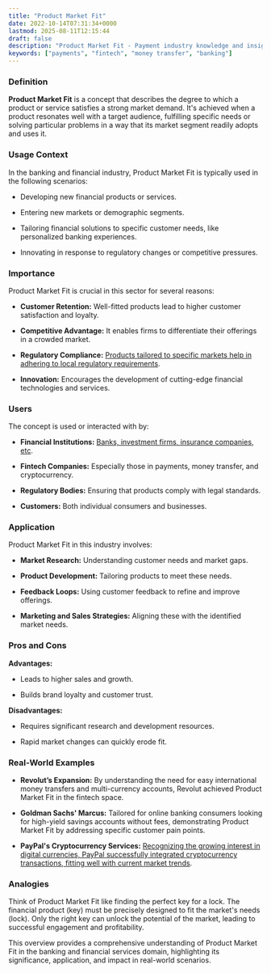 ```yaml
---
title: "Product Market Fit"
date: 2022-10-14T07:31:34+0000
lastmod: 2025-08-11T12:15:44
draft: false
description: "Product Market Fit - Payment industry knowledge and insights"
keywords: ["payments", "fintech", "money transfer", "banking"]
---
```


### Definition

**Product Market Fit** is a concept that describes the degree to which a product or service satisfies a strong market demand. It's achieved when a product resonates well with a target audience, fulfilling specific needs or solving particular problems in a way that its market segment readily adopts and uses it.

### Usage Context

In the banking and financial industry, Product Market Fit is typically used in the following scenarios:

- Developing new financial products or services.

- Entering new markets or demographic segments.

- Tailoring financial solutions to specific customer needs, like personalized banking experiences.

- Innovating in response to regulatory changes or competitive pressures.

### Importance

Product Market Fit is crucial in this sector for several reasons:

- **Customer Retention:** Well-fitted products lead to higher customer satisfaction and loyalty.

- **Competitive Advantage:** It enables firms to differentiate their offerings in a crowded market.

- **Regulatory Compliance:** [Products tailored to specific markets help in adhering to local regulatory requirements](https://faisalkhanllc.xyz/resources/payments-wiki/c/compliance-program/).

- **Innovation:** Encourages the development of cutting-edge financial technologies and services.

### Users

The concept is used or interacted with by:

- **Financial Institutions:** [Banks, investment firms, insurance companies, etc](https://faisalkhanllc.xyz/resources/payments-wiki/f/financial-institution-fi/).

- **Fintech Companies:** Especially those in payments, money transfer, and cryptocurrency.

- **Regulatory Bodies:** Ensuring that products comply with legal standards.

- **Customers:** Both individual consumers and businesses.

### Application

Product Market Fit in this industry involves:

- **Market Research:** Understanding customer needs and market gaps.

- **Product Development:** Tailoring products to meet these needs.

- **Feedback Loops:** Using customer feedback to refine and improve offerings.

- **Marketing and Sales Strategies:** Aligning these with the identified market needs.

### Pros and Cons

**Advantages:**

- Leads to higher sales and growth.

- Builds brand loyalty and customer trust.

**Disadvantages:**

- Requires significant research and development resources.

- Rapid market changes can quickly erode fit.

### Real-World Examples

- **Revolut’s Expansion:** By understanding the need for easy international money transfers and multi-currency accounts, Revolut achieved Product Market Fit in the fintech space.

- **Goldman Sachs' Marcus:** Tailored for online banking consumers looking for high-yield savings accounts without fees, demonstrating Product Market Fit by addressing specific customer pain points.

- **PayPal's Cryptocurrency Services:** [Recognizing the growing interest in digital currencies, PayPal successfully integrated cryptocurrency transactions, fitting well with current market trends](https://faisalkhanllc.xyz/resources/payments-wiki/c/cryptocurrency-as-a-service-caas/).

### Analogies

Think of Product Market Fit like finding the perfect key for a lock. The financial product (key) must be precisely designed to fit the market's needs (lock). Only the right key can unlock the potential of the market, leading to successful engagement and profitability.

This overview provides a comprehensive understanding of Product Market Fit in the banking and financial services domain, highlighting its significance, application, and impact in real-world scenarios.